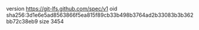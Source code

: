 version https://git-lfs.github.com/spec/v1
oid sha256:3d1e6e5ad8563866f5ea815f89cb33b498b3764ad2b33083b3b362bb72c38eb9
size 3454
